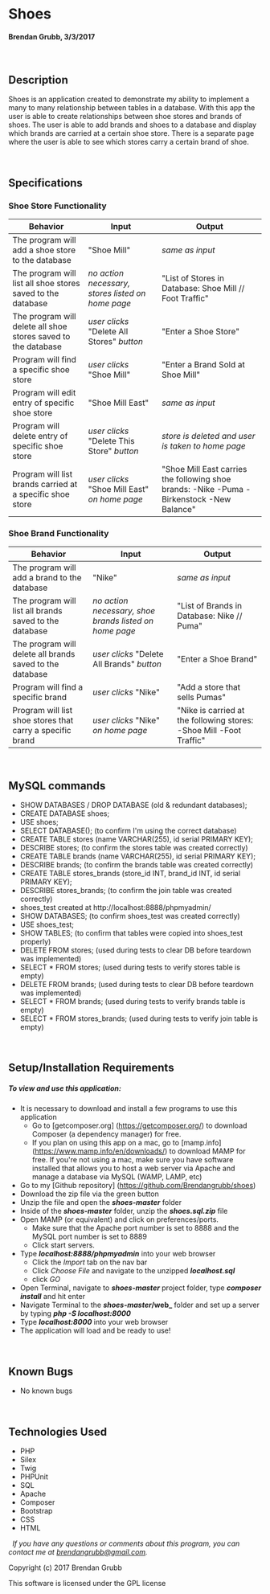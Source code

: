 # **Shoes**
#### Brendan Grubb, 3/3/2017

&nbsp;
## Description
Shoes is an application created to demonstrate my ability to implement a many to many relationship between tables in a database. With this app the user is able to create relationships between shoe stores and brands of shoes. The user is able to add brands and shoes to a database and display which brands are carried at a certain shoe store. There is a separate page where the user is able to see which stores carry a certain brand of shoe.


&nbsp;
## Specifications

### Shoe Store Functionality
|Behavior|Input|Output|
|--------|-----|------|
| The program will add a shoe store to the database | "Shoe Mill" | _same as input_ |
| The program will list all shoe stores saved to the database | _no action necessary, stores listed on home page_ | "List of Stores in Database: Shoe Mill // Foot Traffic" |
| The program will delete all shoe stores saved to the database  |  _user clicks_ "Delete All Stores" _button_  | "Enter a Shoe Store" |
| Program will find a specific shoe store | _user clicks_  "Shoe Mill" | "Enter a Brand Sold at Shoe Mill" |
| Program will edit entry of specific shoe store | "Shoe Mill East" | _same as input_ |
| Program will delete entry of specific shoe store | _user clicks_ "Delete This Store" _button_ | _store is deleted and user is taken to home page_ |
| Program will list brands carried at a specific shoe store | _user clicks_ "Shoe Mill East" _on home page_ | "Shoe Mill East carries the following shoe brands: -Nike -Puma -Birkenstock -New Balance"

### Shoe Brand Functionality
|Behavior|Input|Output|
|--------|-----|------|
| The program will add a brand to the database | "Nike" | _same as input_ |
| The program will list all brands saved to the database | _no action necessary, shoe brands listed on home page_ | "List of Brands in Database: Nike // Puma" |
| The program will delete all brands saved to the database  |  _user clicks_ "Delete All Brands" _button_  | "Enter a Shoe Brand" |
| Program will find a specific brand | _user clicks_  "Nike" | "Add a store that sells Pumas" |
| Program will list shoe stores that carry a specific brand | _user clicks_ "Nike" _on home page_ | "Nike is carried at the following stores: -Shoe Mill -Foot Traffic"


&nbsp;
## MySQL commands
* SHOW DATABASES / DROP DATABASE (old & redundant databases);
* CREATE DATABASE shoes;
* USE shoes;
* SELECT DATABASE(); (to confirm I'm using the correct database)
* CREATE TABLE stores (name VARCHAR(255), id serial PRIMARY KEY);
* DESCRIBE stores; (to confirm the stores table was created correctly)
* CREATE TABLE brands (name VARCHAR(255), id serial PRIMARY KEY);
* DESCRIBE brands; (to confirm the brands table was created correctly)
* CREATE TABLE stores_brands (store_id INT, brand_id INT, id serial PRIMARY KEY);
* DESCRIBE stores_brands; (to confirm the join table was created correctly)
* shoes_test created at http://localhost:8888/phpmyadmin/
* SHOW DATABASES; (to confirm shoes_test was created correctly)
* USE shoes_test;
* SHOW TABLES; (to confirm that tables were copied into shoes_test properly)
*  DELETE FROM stores; (used during tests to clear DB before teardown was implemented)
*  SELECT * FROM stores; (used during tests to verify stores table is empty)
*  DELETE FROM brands; (used during tests to clear DB before teardown was implemented)
*  SELECT * FROM brands; (used during tests to verify brands table is empty)
*  SELECT * FROM stores_brands; (used during tests to verify join table is empty)



&nbsp;
## Setup/Installation Requirements
##### _To view and use this application:_
* It is necessary to download and install a few programs to use this application
    * Go to [getcomposer.org] (https://getcomposer.org/) to download Composer (a dependency manager) for free.
    * If you plan on using this app on a mac, go to [mamp.info] (https://www.mamp.info/en/downloads/) to download MAMP for free. If you're not using a mac, make sure you have software installed that allows you to host a web server via Apache and manage a database via MySQL (WAMP, LAMP, etc)
* Go to my [Github repository] (https://github.com/Brendangrubb/shoes)
* Download the zip file via the green button
* Unzip the file and open the **_shoes-master_** folder
* Inside of the **_shoes-master_** folder, unzip the **_shoes.sql.zip_** file
* Open MAMP (or equivalent) and click on preferences/ports.
    * Make sure that the Apache port number is set to 8888 and the MySQL port number is set to 8889
    * Click start servers.
* Type **_localhost:8888/phpmyadmin_** into your web browser
    * Click the _Import_ tab on the nav bar
    * Click _Choose File_ and navigate to the unzipped **_localhost.sql_**
    * click _GO_
* Open Terminal, navigate to **_shoes-master_** project folder, type **_composer install_** and hit enter
* Navigate Terminal to the **_shoes-master_/web_** folder and set up a server by typing **_php -S localhost:8000_**
* Type **_localhost:8000_** into your web browser
* The application will load and be ready to use!

&nbsp;
## Known Bugs
* No known bugs

&nbsp;
## Technologies Used
* PHP
* Silex
* Twig
* PHPUnit
* SQL
* Apache
* Composer
* Bootstrap
* CSS
* HTML

&nbsp;
_If you have any questions or comments about this program, you can contact me at [brendangrubb@gmail.com](mailto:brendangrubb@gmail.com)._

Copyright (c) 2017 Brendan Grubb

This software is licensed under the GPL license
